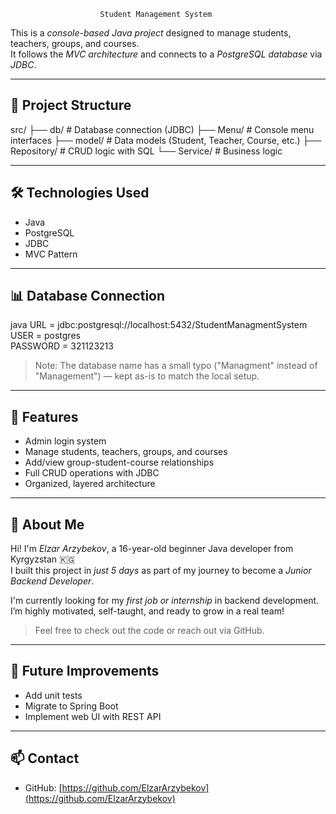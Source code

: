                         Student Management System

This is a *console-based Java project* designed to manage students, teachers, groups, and courses.  
It follows the *MVC architecture* and connects to a *PostgreSQL database* via *JDBC*.

---

## 📁 Project Structure


src/
├── db/                    # Database connection (JDBC)
├── Menu/                  # Console menu interfaces
├── model/                 # Data models (Student, Teacher, Course, etc.)
├── Repository/            # CRUD logic with SQL
└── Service/               # Business logic


---

## 🛠 Technologies Used

- Java
- PostgreSQL
- JDBC
- MVC Pattern

---

## 📊 Database Connection

java
URL      = jdbc:postgresql://localhost:5432/StudentManagmentSystem  
USER     = postgres  
PASSWORD = 321123213


> Note: The database name has a small typo ("Managment" instead of "Management") — kept as-is to match the local setup.

---

## 🚀 Features

- Admin login system
- Manage students, teachers, groups, and courses
- Add/view group-student-course relationships
- Full CRUD operations with JDBC
- Organized, layered architecture

---

## 📌 About Me

Hi! I'm *Elzar Arzybekov*, a 16-year-old beginner Java developer from Kyrgyzstan 🇰🇬  
I built this project in *just 5 days* as part of my journey to become a *Junior Backend Developer*.

I'm currently looking for my *first job or internship* in backend development.  
I’m highly motivated, self-taught, and ready to grow in a real team!

> Feel free to check out the code or reach out via GitHub.

---

## 🧠 Future Improvements

- Add unit tests
- Migrate to Spring Boot
- Implement web UI with REST API

---

## 📫 Contact

- GitHub: [https://github.com/ElzarArzybekov](https://github.com/ElzarArzybekov)
